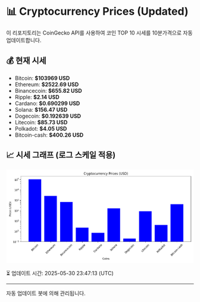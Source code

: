 
# 📊 Cryptocurrency Prices (Updated)

이 리포지토리는 CoinGecko API를 사용하여 코인 TOP 10 시세를 10분가격으로 자동 업데이트합니다.

## 💰 현재 시세
- Bitcoin: **$103969 USD**
- Ethereum: **$2522.69 USD**
- Binancecoin: **$655.82 USD**
- Ripple: **$2.14 USD**
- Cardano: **$0.690299 USD**
- Solana: **$156.47 USD**
- Dogecoin: **$0.192639 USD**
- Litecoin: **$85.73 USD**
- Polkadot: **$4.05 USD**
- Bitcoin-cash: **$400.26 USD**

## 📈 시세 그래프 (로그 스케일 적용)
![Crypto Prices](crypto_prices.png)

⏳ 업데이트 시간: 2025-05-30 23:47:13 (UTC)

---
자동 업데이트 봇에 의해 관리됩니다.
